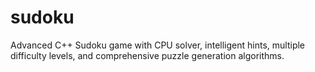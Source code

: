 # sudoku
Advanced C++ Sudoku game with CPU solver, intelligent hints, multiple difficulty levels, and comprehensive puzzle generation algorithms.
